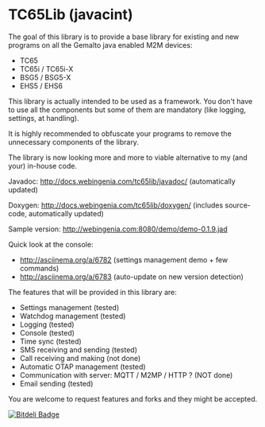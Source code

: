 TC65Lib (javacint)
=======
The goal of this library is to provide a base library for existing and new programs on all the Gemalto java enabled M2M devices:
* TC65
* TC65i / TC65i-X
* BSG5 / BSG5-X
* EHS5 / EHS6

This library is actually intended to be used as a framework. You don't have to use all the components but some of them are mandatory (like logging, settings, at handling).

It is highly recommended to obfuscate your programs to remove the unnecessary components of the library.

The library is now looking more and more to viable alternative to my (and your) in-house code.

Javadoc: http://docs.webingenia.com/tc65lib/javadoc/ (automatically updated)

Doxygen: http://docs.webingenia.com/tc65lib/doxygen/ (includes source-code, automatically updated)

Sample version: http://webingenia.com:8080/demo/demo-0.1.9.jad

Quick look at the console: 
* http://asciinema.org/a/6782 (settings management demo + few commands)
* http://asciinema.org/a/6783 (auto-update on new version detection)


The features that will be provided in this library are:
- Settings management (tested)
- Watchdog management (tested)
- Logging (tested)
- Console (tested)
- Time sync (tested)
- SMS receiving and sending (tested)
- Call receiving and making (not done)
- Automatic OTAP management (tested)
- Communication with server: MQTT / M2MP / HTTP ? (NOT done)
- Email sending (tested)

You are welcome to request features and forks and they might be accepted.


[![Bitdeli Badge](https://d2weczhvl823v0.cloudfront.net/fclairamb/tc65lib/trend.png)](https://bitdeli.com/free "Bitdeli Badge")

